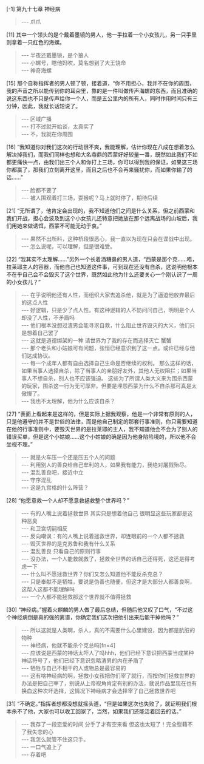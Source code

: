 
[-1] 第九十七章 神经病
>--- 爪爪<br>

[11] 其中一个领头的是个戴着墨镜的男人，他一手拉着一个小女孩儿，另一只手里则拿着一只红色的海螺。
>--- 半夜还戴墨镜，是个狼人<br>
>--- 小螺号，瞎他妈吹，莫名想到了大王饶命<br>
>--- 神奇海螺<br>

[15] 那个自称指挥者的男人顿了顿，接着道，“你不用担心，我并不在你的周围，我的声音之所以能传到你的耳朵里，靠的是一件叫做传声海螺的东西，而且准确的说这东西也不只是传声给你一个人，而是五公里内的所有人，同时作用时间只有三分钟，因此，我就长话短说了。
>--- 区域广播<br>
>--- 打不过就开始谈，太真实了<br>
>--- 不，我就在你周围<br>

[16] “我知道你对我们这次的行动很不爽，我能理解，估计你现在八成在想着怎么解决掉我们，而我们同样也想和大名鼎鼎的西蒙好好较量一番，既然如此我们不如都更痛快一点，由我们出三个人和你打上三场，你可以得到我的保证，如果这三场你都赢了，那我们立刻离开这里，而且之后也不会再来骚扰你，而如果你输了的话……”
>--- 脸都不要了<br>
>--- 被人围观着打三场，耍猴呢？马上就时停了，期待后续<br>

[21] “无所谓了，他肯定会出现的，我不知道他们之间是什么关系，但之前西蒙和我们开战，担心会波及到这个小女孩儿还特意把她放在那个远离战场的山坡后，我们用她来做诱饵，西蒙不可能无动于衷。”
>--- 果然不出所料，这种桥段很恶心，我一直以为现在只会在谍战中出现。<br>
>--- 怎么说呢，可以理解，但是很难受。<br>

[22] “我其实不太理解……”另外一个长着酒糟鼻的男人道，“西蒙是那个克……唔，拉莱耶主人的容器，而他自己也知道这件事，可到现在还没有自杀，这说明他根本不在乎自己会不会毁灭了这个世界，既然如此他为什么还要关心一个刚认识了一周的小女孩儿？”
>--- 在乎说明他还有人性，而组织大家去追杀他，就是为了逼迫他放弃最后的这点人性<br>
>--- 好逻辑，只是少了点人性。有这种逻辑的人不妨问问自己，明明是个人却没了人性，不矛盾吗<br>
>--- 他们根本没想过渣男会能寻求自救，什么阻止世界毁灭的大义，他们只是想着自己罢了<br>
>--- 这就是道德绑架的一种
请世界为了我的存在而选择灭亡 蟹蟹<br>
>--- 那个老头和小姑娘可有问题，张恒已经意识到了这一点。或许已经与他们达成协议。<br>
>--- 每一个成年人都有自由选择自己生命是否继续的权利。
那么这样的话，如果当事人选择自杀，除了当事人的亲朋好友外，其他人无权阻拦；如果当事人不想自杀，别人也不应该强迫。
这些为了所谓人类大义来为围杀西蒙的玩家，围杀这一行为无可厚非。但要是埋怨西蒙为什么不自杀那可真是太傲慢了。<br>
>--- 我也不太理解，他为什么应该自杀？<br>

[27] “表面上看起来是这样的，但是实际上据我观察，他是一个非常有原则的人，只是他遵守的并不是世俗的法律，而是他自己制定的那套行事准则，你只需要知道在他的行事准则中，要毁灭世界的是拉莱耶的主人，我不知道他会不会为了别人的错误买单，但是这个小姑娘……这个小姑娘的确是因为他身陷险境的，所以他不会坐视不理。”
>--- 就是火车压一个还是压五个人的问题<br>
>--- 利用别人的善良给自己牟利的人，如果我有能力，我绝对屠戮殆尽。<br>
>--- 混乱善良吧，接近中立<br>
>--- 守序混乱<br>
>--- 这是九宫格的什么阵营？<br>

[28] “他愿意救一个人却不愿意救拯救整个世界吗？”
>--- 有的人嘴上说着拯救世界 其实只是想着他自己 很明显这些玩家都是这种恶臭<br>
>--- 和卫宫切嗣相反<br>
>--- 反向嘲讽：有的人嘴上说着拯救世界，却连眼前的一个人都不拯救<br>
>--- 毁灭世界的是克苏鲁和我有什么关系<br>
>--- 混乱善良   只看自己的原则行事<br>
>--- 没办法，一个人能救就救了，拯救全世界的话自己还得死，这还是得考虑一下<br>
>--- 什么叫不愿拯救世界？你们又怎么知道他不能反杀克总？<br>
>--- 只是奉献不是牺牲，要说是伪善也随便，但这才是大部分人都善良啊，这帮人这都不能理解吗<br>
>--- 一个人都不能拯救那这个世界就不值得拯救<br>

[30] “神经病。”握着火麒麟的男人做了最后总结，但随后他又叹了口气，“不过这个神经病倒是真的强的离谱，你确定我们这次把他引出来后能干掉他吗？”
>--- 所以这就是人类啊，杀人，真的不需要什么心里建设，因为都是肮脏的物种<br>
>--- 神经病，他就不能杀个克总吗[fn=4]<br>
>--- 应该说是西蒙的神话太吓人了吗hhh，他们已经下意识把西蒙当成某种神话符号了，他们已经下意识忽略渣男的内在矛盾了<br>
>--- 牺牲与自己不相干的人或物总是最容易的<br>
>--- 这有啥神经病的啊，拯救小女孩把你们宰了就行，而按你们拯救世界的办法是把自己宰了，别说从上帝视角肯定有别的办法，就说作品里现在也有换血这种次坏选择，这情况下神经病才会选择宰了自己拯救世界吧<br>

[31] “不确定。”指挥者想都没想就摇头道，“但是如果这次也失败了，就证明我们根本杀不了他，大家也可以收工回家了，当然，如果我们还能活着回去的话。”
>--- 我存了一段恋爱的时间 分手了才有空来看 但这也太短了！完全慰藉不了我失恋的心<br>
>--- 我怎么就管不住这只手。<br>
>--- 一口气追上了<br>
>--- 存着吧<br>
